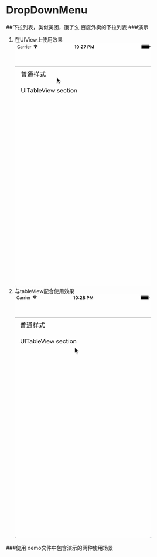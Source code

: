 # DropDownMenu
##下拉列表，类似美团，饿了么,百度外卖的下拉列表
###演示
1. 在UIView上使用效果  
	![demo1](https://github.com/CodeY2J/DropDownMenu/blob/master/demo1.gif)	
2. 与tableView配合使用效果  
	![demo2](https://github.com/CodeY2J/DropDownMenu/blob/master/demo2.gif)

###使用
demo文件中包含演示的两种使用场景
